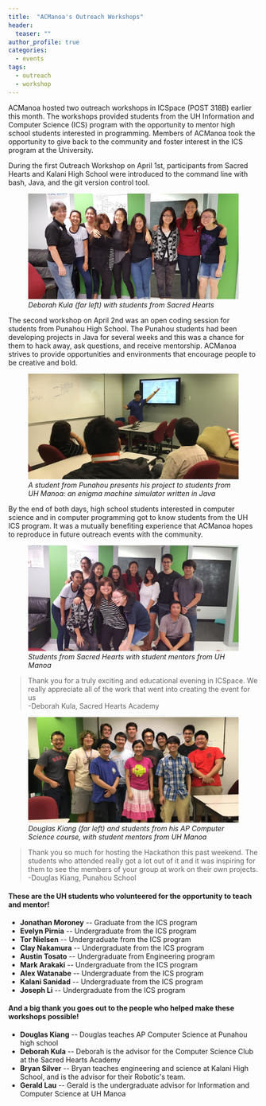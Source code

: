 ```yaml
---
title:  "ACManoa's Outreach Workshops"
header:
  teaser: ""
author_profile: true
categories:
  - events
tags:
  - outreach
  - workshop
---
```


ACManoa hosted two outreach workshops in ICSpace (POST 318B) earlier this month. The workshops provided students from the UH Information and Computer Science (ICS) program with the opportunity to mentor high school students interested in programming. Members of ACManoa took the opportunity to give back to the community and foster interest in the ICS program at the University.

During the first Outreach Workshop on April 1st, participants from Sacred Hearts and Kalani High School were introduced to the command line with bash, Java, and the git version control tool. <br>
<figure class="full">
    <img src="/images/sacred_hearts_club.png">
    <figcaption><em>Deborah Kula (far left) with students from Sacred Hearts</em></figcaption>
</figure>

The second workshop on April 2nd was an open coding session for students from Punahou High School. The Punahou students had been developing projects in Java for several weeks and this was a chance for them to hack away, ask questions, and receive mentorship. ACManoa strives to provide opportunities and environments that encourage people to be creative and bold.

<figure class="full">
    <img src="/images/hs_student_presents_app.png">
    <figcaption><em>A student from Punahou presents his project to students from UH Manoa: an enigma machine simulator written in Java</em></figcaption>
</figure>

By the end of both days, high school students interested in computer science and in computer programming got to know students from the UH ICS program. It was a mutually benefiting experience that ACManoa hopes to reproduce in future outreach events with the community.

<figure class="full">
    <img src="/images/sacred_hearts_with_acm.png">
    <figcaption><em>Students from Sacred Hearts with student mentors from UH Manoa</em></figcaption>
</figure>

> Thank you for a truly exciting and educational evening in ICSpace. We really appreciate all of the work that went into creating the event for us<br>
-Deborah Kula, Sacred Hearts Academy

<figure class="full">
    <img src="/images/punahou_compsci_students.png">
    <figcaption><em>Douglas Kiang (far left) and students from his AP Computer Science course, with student mentors from UH Manoa</em></figcaption>
</figure>

> Thank you so much for hosting the Hackathon this past weekend. The students who attended really got a lot out of it and it was inspiring for them to see the members of your group at work on their own projects.<br>
-Douglas Kiang, Punahou School

#### These are the UH students who volunteered for the opportunity to teach and mentor!

* **Jonathan Moroney** -- Graduate from the ICS program
* **Evelyn Pirnia** -- Undergraduate from the ICS program
* **Tor Nielsen** -- Undergraduate from the ICS program
* **Clay Nakamura** -- Undergraduate from the ICS program
* **Austin Tosato** -- Undergraduate from Engineering program
* **Mark Arakaki** -- Undergraduate from the ICS program
* **Alex Watanabe** -- Undergraduate from the ICS program
* **Kalani Sanidad** -- Undergraduate from the ICS program
* **Joseph Li** -- Undergraduate from the ICS program


#### And a big thank you goes out to the people who helped make these workshops possible!

* **Douglas Kiang** --  Douglas teaches AP Computer Science at Punahou high school
* **Deborah Kula** -- Deborah is the advisor for the Computer Science Club at the Sacred Hearts Academy
* **Bryan Silver** -- Bryan teaches engineering and science at Kalani High School, and is the advisor for their Robotic's team.
* **Gerald Lau** -- Gerald is the undergraduate advisor for Information and Computer Science at UH Manoa
